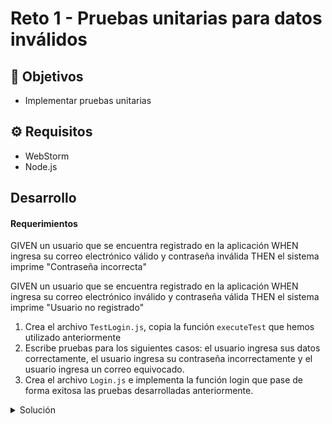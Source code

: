 # Reto 1 - Pruebas unitarias para datos inválidos

## :dart: Objetivos

- Implementar pruebas unitarias

## ⚙ Requisitos

- WebStorm
- Node.js

## Desarrollo

#### Requerimientos

GIVEN un usuario que se encuentra registrado en la aplicación WHEN ingresa su correo electrónico válido y contraseña
inválida THEN el sistema imprime "Contraseña incorrecta"

GIVEN un usuario que se encuentra registrado en la aplicación WHEN ingresa su correo electrónico inválido y contraseña
válida THEN el sistema imprime "Usuario no registrado"

1. Crea el archivo `TestLogin.js`, copia la función `executeTest` que hemos utilizado anteriormente
2. Escribe pruebas para los siguientes casos: el usuario ingresa sus datos correctamente, el usuario ingresa su
   contraseña incorrectamente y el usuario ingresa un correo equivocado.
3. Crea el archivo `Login.js` e implementa la función login que pase de forma exitosa las pruebas desarrolladas
   anteriormente.

<details>
  <summary>Solución</summary>

1. Utilizando la función `executeTest` crearemos los casos de prueba que nos permitan validar los criterios de
   aceptación.
2. En la función `login`, utilizando el arreglo `users`, validamos si los datos dle usuario existen y son correctos. Asi
   mismo hacemos uso de condicionales y ciclos para validar las condiciones especificadas.

`Login.js`

```javascript

const users = [{email: "myemail@mail.com", password: "securePassword"}]

const login = (userCredentials) => {
    let isUserRegistered = false;
    for (let i = 0; i < users.length; i++) {
        if (userCredentials.email === users[0].email) {
            isUserRegistered = true;
            if (userCredentials.password === users[0].password) {
                return "Bienvenido al sistema";
            }
        }
    }

    return isUserRegistered ? "Contraseña incorrecta" : "Usuario no registrado";
}

module.exports = {login};

```

`TestLogin.js`

```javascript

const {login} = require("./Login");


const executeTest = (input, expectedOutput, functionToExecute) => {
    const actualOutput = functionToExecute(input)

    if (actualOutput !== expectedOutput) {
        console.log(`Test fail. Expected output: ${expectedOutput}  actual output: ${actualOutput}`)
    } else {
        console.log("Test pass")
    }
}

const testReturnsSuccessMessageWhenUserLogsInWithValidEmailAndPassword = () => {
    const userCredentials = {email: "myemail@mail.com", password: "securePassword"}
    const successMessage = "Bienvenido al sistema"
    executeTest(userCredentials, successMessage, login)
}

const testReturnsInvalidPasswordMessageWhenUserLogsInWithValidEmailAndPassword = () => {
    const userCredentials = {email: "myemail@mail.com", password: "invalidPassword"}
    const successMessage = "Contraseña incorrecta"
    executeTest(userCredentials, successMessage, login)
}

const testReturnsUserNotFoundMessageWhenUserLogsInWithValidEmailAndPassword = () => {
    const userCredentials = {email: "unregistered_user@mail.com", password: "securePassword"}
    const successMessage = "Usuario no registrado"
    executeTest(userCredentials, successMessage, login)
}


testReturnsSuccessMessageWhenUserLogsInWithValidEmailAndPassword()

testReturnsInvalidPasswordMessageWhenUserLogsInWithValidEmailAndPassword()

testReturnsUserNotFoundMessageWhenUserLogsInWithValidEmailAndPassword()


```

</details>
